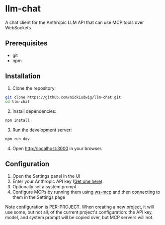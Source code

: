 # llm-chat

A chat client for the Anthropic LLM API that can use MCP tools over WebSockets.

## Prerequisites

* git
* npm

## Installation

1. Clone the repository:
```bash
git clone https://github.com/nick1udwig/llm-chat.git
cd llm-chat
```

2. Install dependencies:
```bash
npm install
```

3. Run the development server:
```bash
npm run dev
```

4. Open [http://localhost:3000](http://localhost:3000) in your browser.

## Configuration

1. Open the Settings panel in the UI
2. Enter your Anthropic API key ([Get one here](https://console.anthropic.com/)).
3. Optionally set a system prompt
4. Configure MCPs by running them using [ws-mcp](https://github.com/nick1udwig/ws-mcp) and then connecting to them in the Settings page

Note configuration is PER-PROJECT.
When creating a new project, it will use some, but not all, of the current project's configuration: the API key, model, and system prompt will be copied over, but MCP servers will not.
